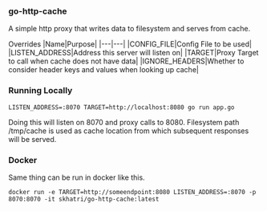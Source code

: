### go-http-cache
A simple http proxy that writes data to filesystem and serves from cache.

Overrides
|Name|Purpose|
|---|---|
|CONFIG_FILE|Config File to be used|
|LISTEN_ADDRESS|Address this server will listen on|
|TARGET|Proxy Target to call when cache does not have data|
|IGNORE_HEADERS|Whether to consider header keys and values when looking up cache|

### Running Locally
```
LISTEN_ADDRESS=:8070 TARGET=http://localhost:8080 go run app.go
```
Doing this will listen on 8070 and proxy calls to 8080. Filesystem path /tmp/cache is used as cache location from which subsequent responses will be served. 

### Docker
Same thing can be run in docker like this.

```
docker run -e TARGET=http://someendpoint:8080 LISTEN_ADDRESS=:8070 -p 8070:8070 -it skhatri/go-http-cache:latest
```

